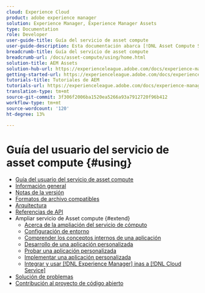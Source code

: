```yaml
---
cloud: Experience Cloud
product: adobe experience manager
solution: Experience Manager, Experience Manager Assets
type: Documentation
role: Developer
user-guide-title: Guía del servicio de asset compute
user-guide-description: Esta documentación abarca [!DNL Asset Compute Service] tareas como desarrollar, administrar, implementar y solucionar problemas del código personalizado.
breadcrumb-title: Guía del servicio de asset compute
breadcrumb-url: /docs/asset-compute/using/home.html
solution-title: AEM Assets
solution-hub-url: https://experienceleague.adobe.com/docs/experience-manager-cloud-service/assets/home.html
getting-started-url: https://experienceleague.adobe.com/docs/experience-manager-cloud-service/assets/asset-microservices-overview.html
tutorials-title: Tutoriales de AEM
tutorials-url: https://experienceleague.adobe.com/docs/experience-manager-learn/assets/overview.html
translation-type: tm+mt
source-git-commit: 3f306f2006ba1520ea5266a93a7912720f96b412
workflow-type: tm+mt
source-wordcount: '120'
ht-degree: 13%

---
```



# Guía del usuario del servicio de asset compute {#using}

+ [Guía del usuario del servicio de asset compute](home.md)
+ [Información general](introduction.md)
+ [Notas de la versión](release-notes.md)
+ [Formatos de archivo compatibles](https://experienceleague.adobe.com/docs/experience-manager-cloud-service/assets/file-format-support.html)
+ [Arquitectura](architecture.md)
+ [Referencias de API](api.md)
+ Ampliar servicio de Asset compute {#extend}
   + [Acerca de la ampliación del servicio de cómputo](understand-extensibility.md)
   + [Configuración de entorno](setup-environment.md)
   + [Comprender los conceptos internos de una aplicación](custom-application-internals.md)
   + [Desarrollo de una aplicación personalizada](develop-custom-application.md)
   + [Probar una aplicación personalizada](test-custom-application.md)
   + [Implementar una aplicación personalizada](deploy-custom-application.md)
   + [Integrar y usar  [!DNL Experience Manager] inas a [!DNL Cloud Service]](https://experienceleague.adobe.com/docs/experience-manager-cloud-service/assets/asset-microservices-overview.html)
+ [Solución de problemas](troubleshooting.md)
+ [Contribución al proyecto de código abierto](contribute-to-compute-service.md)
